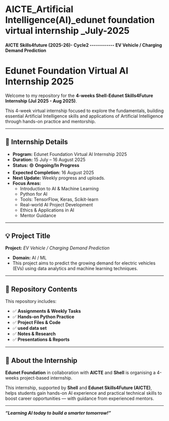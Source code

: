 # AICTE_Artificial Intelligence(AI)_edunet foundation virtual internship _July-2025
#### AICTE Skills4future (2025-26)- Cycle2   ------------   EV Vehicle / Charging Demand Prediction   

# Edunet Foundation Virtual AI Internship 2025

Welcome to my repository for the **4-weeks Shell-Edunet Skills4Future Internship (Jul 2025 - Aug 2025)**.  

This 4-week virtual internship focused to explore the fundamentals, building essential Artificial Intelligence skills and applications of Artificial Intelligence through hands-on practice and mentorship.

---

## 📌 Internship Details

- **Program:** Edunet Foundation Virtual AI Internship 2025  
- **Duration:** 15 July – 16 August 2025  
- **Status:** 🟢 **Ongoing/In Progress**
- **Expected Completion:** 16 August 2025  
- **Next Update:** Weekly progress and uploads.
- **Focus Areas:**  
  - Introduction to AI & Machine Learning  
  - Python for AI  
  - Tools: TensorFlow, Keras, Scikit-learn  
  - Real-world AI Project Development  
  - Ethics & Applications in AI  
  - Mentor Guidance

---

## 💡 Project Title

**Project:** *EV Vehicle / Charging Demand Prediction*  
- **Domain:** AI / ML  
- This project aims to predict the growing demand for electric vehicles (EVs) using data analytics and machine learning techniques.

---

## 📂 Repository Contents

This repository includes:
- ✅ **Assignments & Weekly Tasks**  
- ✅ **Hands-on Python Practice**  
- ✅ **Project Files & Code**  
- ✅ **used data set**  
- ✅ **Notes & Research**  
- ✅ **Presentations & Reports**

---

## 🌟 About the Internship

**Edunet Foundation** in collaboration with **AICTE** and **Shell** is organising a 4-weeks project-based internship.

This internship, supported by **Shell** and **Edunet Skills4Future (AICTE)**, helps students gain hands-on AI experience and practical technical skills to boost career opportunities — with guidance from experienced mentors.

---

**_“Learning AI today to build a smarter tomorrow!”_**


